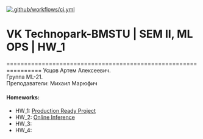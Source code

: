 [![.github/workflows/ci.yml](https://github.com/made-mlops-2022/artem_ustsov/actions/workflows/ci.yml/badge.svg)](https://github.com/made-mlops-2022/artem_ustsov/actions/workflows/ci.yml)

# VK Technopark-BMSTU | SEM II, ML OPS | HW_1

================================================================
Усцов Артем Алексеевич.  
Группа ML-21.  
Преподаватели: Михаил Марюфич


#### Homeworks:
-  HW_1: [Production Ready Project](https://github.com/made-mlops-2022/artem_ustsov/blob/main/hw_descriptions/HW_1.md)
-  HW_2: [Online Inference](https://github.com/made-mlops-2022/artem_ustsov/blob/main/hw_descriptions/HW_2.md)
-  HW_3:
-  HW_4:
